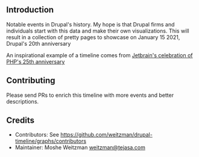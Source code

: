 Introduction
-----------
Notable events in Drupal's history. My hope is that Drupal firms and individuals start with this data and make their own visualizations. This will result in a collection of pretty pages to showcase on January 15 2021, Drupal's 20th  anniversary

An inspirational example of a timeline comes from [Jetbrain's celebration of PHP's 25th anniversary](https://www.jetbrains.com/lp/php-25/) 

Contributing
--------------
Please send PRs to enrich this timeline with more events and better descriptions.

Credits
-----------
- Contributors: See https://github.com/weitzman/drupal-timeline/graphs/contributors
- Maintainer: Moshe Weitzman <weitzman@tejasa.com>